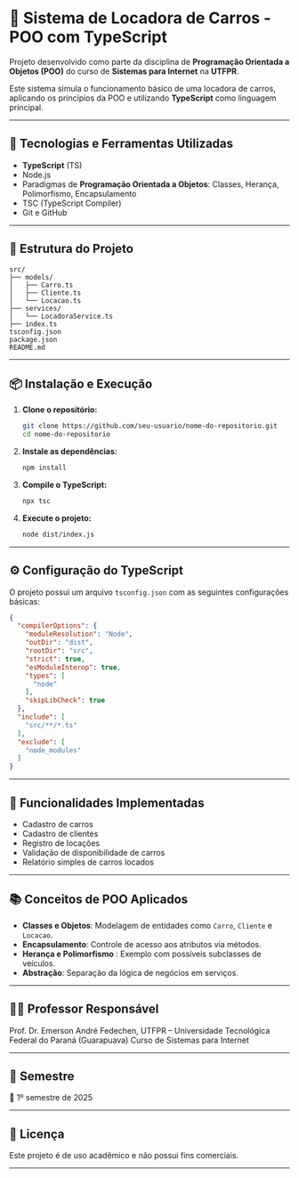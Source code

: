 
# 🚗 Sistema de Locadora de Carros - POO com TypeScript

Projeto desenvolvido como parte da disciplina de **Programação Orientada a Objetos (POO)** do curso de **Sistemas para Internet** na **UTFPR**.

Este sistema simula o funcionamento básico de uma locadora de carros, aplicando os princípios da POO e utilizando **TypeScript** como linguagem principal.

---

## 🧰 Tecnologias e Ferramentas Utilizadas

- **TypeScript** (TS)
- Node.js
- Paradigmas de **Programação Orientada a Objetos**: Classes, Herança, Polimorfismo, Encapsulamento
- TSC (TypeScript Compiler)
- Git e GitHub

---

## 📁 Estrutura do Projeto

```
src/
├── models/
│   ├── Carro.ts
│   ├── Cliente.ts
│   └── Locacao.ts
├── services/
│   └── LocadoraService.ts
├── index.ts
tsconfig.json
package.json
README.md
```

---

## 📦 Instalação e Execução

1. **Clone o repositório:**
   ```bash
   git clone https://github.com/seu-usuario/nome-do-repositorio.git
   cd nome-do-repositorio
   ```

2. **Instale as dependências:**
   ```bash
   npm install
   ```

3. **Compile o TypeScript:**
   ```bash
   npx tsc
   ```

4. **Execute o projeto:**
   ```bash
   node dist/index.js
   ```

---

## ⚙️ Configuração do TypeScript

O projeto possui um arquivo `tsconfig.json` com as seguintes configurações básicas:

```json
{
  "compilerOptions": {
    "moduleResolution": "Node",
    "outDir": "dist",
    "rootDir": "src",
    "strict": true,
    "esModuleInterop": true,
    "types": [
      "node"
    ],
    "skipLibCheck": true
  },
  "include": [
    "src/**/*.ts"
  ],
  "exclude": [
    "node_modules"
  ]
}
```

---

## 🧠 Funcionalidades Implementadas

- Cadastro de carros
- Cadastro de clientes
- Registro de locações
- Validação de disponibilidade de carros
- Relatório simples de carros locados

---

## 📚 Conceitos de POO Aplicados

- **Classes e Objetos**: Modelagem de entidades como `Carro`, `Cliente` e `Locacao`.
- **Encapsulamento**: Controle de acesso aos atributos via métodos.
- **Herança e Polimorfismo** : Exemplo com possíveis subclasses de veículos.
- **Abstração**: Separação da lógica de negócios em serviços.

---

## 👨‍🏫 Professor Responsável

Prof. Dr. Emerson André Fedechen,
UTFPR – Universidade Tecnológica Federal do Paraná  (Guarapuava)
Curso de Sistemas para Internet

---

## 📅 Semestre

📆 1º semestre de 2025

---

## 📄 Licença

Este projeto é de uso acadêmico e não possui fins comerciais.

---